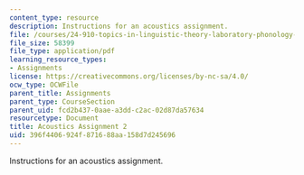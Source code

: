 ```yaml
---
content_type: resource
description: Instructions for an acoustics assignment.
file: /courses/24-910-topics-in-linguistic-theory-laboratory-phonology-spring-2007/396f4406924f871688aa158d7d245696_acoustics.pdf
file_size: 58399
file_type: application/pdf
learning_resource_types:
- Assignments
license: https://creativecommons.org/licenses/by-nc-sa/4.0/
ocw_type: OCWFile
parent_title: Assignments
parent_type: CourseSection
parent_uid: fcd2b437-0aae-a3dd-c2ac-02d87da57634
resourcetype: Document
title: Acoustics Assignment 2
uid: 396f4406-924f-8716-88aa-158d7d245696
---
```

Instructions for an acoustics assignment.